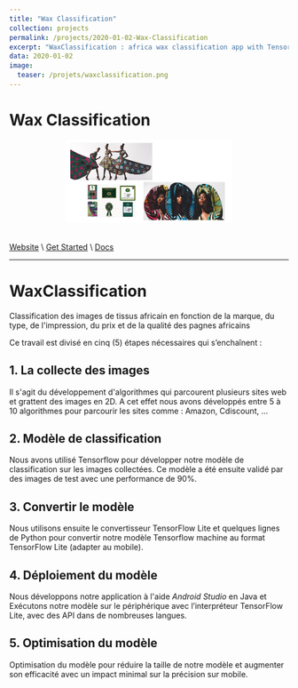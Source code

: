 ```yaml
---
title: "Wax Classification"
collection: projects
permalink: /projects/2020-01-02-Wax-Classification
excerpt: "WaxClassification : africa wax classification app with Tensorflow Image Classifiaction + Anrdoid"
data: 2020-01-02
image:
  teaser: /projets/waxclassification.png
---
```


# Wax Classification


<div align="center">
<img src="/images/projets/waxclassification.png" style="height:150px; width:300px;" />
</div><br />

[Website]() \ [Get Started](https://github.com/armelsoubeiga/WaxClassification) \ [Docs]()

------

# WaxClassification
Classification des images de tissus africain en fonction de la marque, du type, de l'impression, du prix et de la qualité des pagnes africains

Ce travail est divisé en cinq (5) étapes nécessaires qui s’enchaînent :

## 1. La collecte des images
Il s'agit du développement d'algorithmes qui parcourent plusieurs sites web et grattent des images en 2D. A cet effet nous avons développés entre 5 à 10 algorithmes pour parcourir les sites comme : Amazon, Cdiscount, ...
 
## 2. Modèle de classification
Nous avons utilisé Tensorflow pour développer notre modèle de classification sur les images collectées. Ce modèle a été ensuite validé par des images de test avec une performance de 90%.

## 3. Convertir le modèle
Nous utilisons ensuite le convertisseur TensorFlow Lite et quelques lignes de Python pour convertir notre modèle Tensorflow machine au format TensorFlow Lite (adapter au mobile).

## 4. Déploiement du modèle
Nous développons notre application à l'aide *Android Studio* en Java et Exécutons notre modèle sur le périphérique avec l’interpréteur TensorFlow Lite, avec des API dans de nombreuses langues.

## 5. Optimisation du modèle
Optimisation du modèle pour réduire la taille de notre modèle et augmenter son efficacité avec un impact minimal sur la précision sur mobile. 
